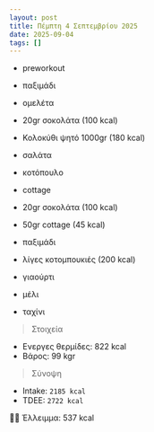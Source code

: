 ```yaml
---
layout: post
title: Πέμπτη 4 Σεπτεμβρίου 2025
date: 2025-09-04
tags: []
---
```



- preworkout
- παξιμάδι

- ομελέτα
- 20gr σοκολάτα (100 kcal)

- Κολοκύθι ψητό 1000gr (180 kcal)

- σαλάτα
- κοτόπουλο
- cottage

- 20gr σοκολάτα (100 kcal)
- 50gr cottage (45 kcal)
- παξιμάδι
- λίγες κοτομπουκιές (200 kcal)
- γιαούρτι
- μέλι
- ταχίνι

> Στοιχεία

- Ενεργες θερμίδες: 822 kcal
- Βάρος: 99 kgr

> Σύνοψη

- Intake: `2185 kcal`
- TDEE: `2722 kcal`

💪🏻 Έλλειμμα: <span class="green">537 kcal</span>
